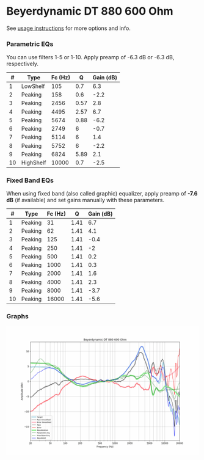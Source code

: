 # Beyerdynamic DT 880 600 Ohm
See [usage instructions](https://github.com/jaakkopasanen/AutoEq#usage) for more options and info.

### Parametric EQs
You can use filters 1-5 or 1-10. Apply preamp of -6.3 dB or -6.3 dB, respectively.

|   # | Type      |   Fc (Hz) |    Q |   Gain (dB) |
|-----|-----------|-----------|------|-------------|
|   1 | LowShelf  |       105 | 0.7  |         6.3 |
|   2 | Peaking   |       158 | 0.6  |        -2.2 |
|   3 | Peaking   |      2456 | 0.57 |         2.8 |
|   4 | Peaking   |      4495 | 2.57 |         6.7 |
|   5 | Peaking   |      5674 | 0.88 |        -6.2 |
|   6 | Peaking   |      2749 | 6    |        -0.7 |
|   7 | Peaking   |      5114 | 6    |         1.4 |
|   8 | Peaking   |      5752 | 6    |        -2.2 |
|   9 | Peaking   |      6824 | 5.89 |         2.1 |
|  10 | HighShelf |     10000 | 0.7  |        -2.5 |

### Fixed Band EQs
When using fixed band (also called graphic) equalizer, apply preamp of **-7.6 dB** (if available) and set gains manually with these parameters.

|   # | Type    |   Fc (Hz) |    Q |   Gain (dB) |
|-----|---------|-----------|------|-------------|
|   1 | Peaking |        31 | 1.41 |         6.7 |
|   2 | Peaking |        62 | 1.41 |         4.1 |
|   3 | Peaking |       125 | 1.41 |        -0.4 |
|   4 | Peaking |       250 | 1.41 |        -2   |
|   5 | Peaking |       500 | 1.41 |         0.2 |
|   6 | Peaking |      1000 | 1.41 |         0.3 |
|   7 | Peaking |      2000 | 1.41 |         1.6 |
|   8 | Peaking |      4000 | 1.41 |         2.3 |
|   9 | Peaking |      8000 | 1.41 |        -3.7 |
|  10 | Peaking |     16000 | 1.41 |        -5.6 |

### Graphs
![](./Beyerdynamic%20DT%20880%20600%20Ohm.png)
